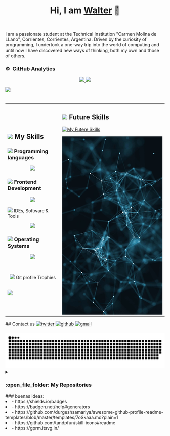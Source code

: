 <div align="center">
<h1 align="center">Hi, I am <a href="">Walter</a> 👋</h1>
</div>
<br>
<p>
  I am a passionate student at the Technical Institution "Carmen Molina de LLano", Corrientes, Corrientes, Argentina.
  Driven by the curiosity of programming, I undertook a one-way trip into the world of computing and until now I have discovered new ways of thinking, both my own and those of others.
</p>

<!-- ![FiftyFrick's Stats](https://github-readme-stats.vercel.app/api?username=FiftyFrick&theme=vue-dark&show_icons=true&hide_border=true&count_private=true)-->

### ⚙️ &nbsp;GitHub Analytics

<p align="center">
<a href="https://github.com/FiftyFrick">
  <img height="180em" src="https://github-readme-stats-eight-theta.vercel.app/api?username=FiftyFrick&show_icons=true&theme=algolia&include_all_commits=true&count_private=true"/>
  <img height="180em" src="https://github-readme-stats-eight-theta.vercel.app/api/top-langs/?username=FiftyFrick&layout=compact&langs_count=8&theme=algolia"/>	
</a>
<!-- ![FiftyFrick's Stats](https://github-readme-stats.vercel.app/api?username=FiftyFrick&theme=vue-dark&show_icons=true&hide_border=true&count_private=true)-->
</p>

<img src="https://user-images.githubusercontent.com/73097560/115834477-dbab4500-a447-11eb-908a-139a6edaec5c.gif"><br><br>

<table>
	<tr>
            <td>
		    
## <img src="https://media2.giphy.com/media/QssGEmpkyEOhBCb7e1/giphy.gif?cid=ecf05e47a0n3gi1bfqntqmob8g9aid1oyj2wr3ds3mg700bl&rid=giphy.gif" width ="25"><b> My Skills</b>

### <picture> <img src = "https://github.com/7oSkaaa/7oSkaaa/blob/main/Images/Programming_Languages.gif?raw=true" width = 50px>  </picture> Programming languages

<p align="center"> 
  	<a href="https://skillicons.dev">
	    <img src="https://skillicons.dev/icons?i=py,php,mysql,js,cpp,visualstudio" /> 
	</a>
</p>

### <picture> <img src = "https://github.com/7oSkaaa/7oSkaaa/blob/main/Images/Front_End.gif?raw=true" width = 50px>  </picture> Frontend Development
 <p align="center"> 
  	<a href="https://skillicons.dev">
	    <img src="https://skillicons.dev/icons?i=html,css,js,bootstrap,wordpress" /> 
	</a>
</p>
 <picture> <img src = "https://github.com/7oSkaaa/7oSkaaa/blob/main/Images/Software_Tools.gif?raw=true" width = 50px>  </picture> IDEs, Software & Tools
 <p align="center"> 
  	<a href="https://skillicons.dev">
	    <img src="https://skillicons.dev/icons?i=vscode,figma,stackoverflow,github,git" /> 
	</a>
</p>

 ### <picture> <img src = "https://github.com/7oSkaaa/7oSkaaa/blob/main/Images/OS.gif?raw=true" width = 50px>  </picture> Operating Systems
 <p align="center"> 
  	<a href="https://skillicons.dev">
	    <img src="https://skillicons.dev/icons?i=windows,linux,ubuntu,mint" /> 
	</a>
</p>

<br>


<!-- ---------------------------------------------------------------------------------------------------- -->

<p align="center"><img src="https://media.giphy.com/media/QaMcXSekUWx7aogAUr/giphy.gif" width="30" />&nbsp;Git profile Trophies</p><br>
<img src="https://github-profile-trophy.vercel.app/?username=OvinduWijethunge&theme=juicyfresh&no-bg=true" />


<!-- ---------------------------------------------------------------------------------------------------- -->
</td>
<td>
	
## <img src="https://media2.giphy.com/media/QssGEmpkyEOhBCb7e1/giphy.gif?cid=ecf05e47a0n3gi1bfqntqmob8g9aid1oyj2wr3ds3mg700bl&rid=giphy.gif" width ="25"><b> Future Skills</b>

[![My Futere Skills](https://skillicons.dev/icons?i=nodejs,angular,laravel,react,kali,kotlin,docker)](https://skillicons.dev)


<img src="https://github.com/FiftyFrick/FiftyFrick/blob/circleci-project-setup/wp7742996-4k-vertical-wallpapers.jpg" width="600px" >


<!--
<p align="center">
  <a href="https://skillicons.dev">
    <img src="https://skillicons.dev/icons?i=git,kubernetes,docker,c,vim" />
  </a>
</p>
-->
</td>
</tr>
</table>
<!-- ---------------------------------------------------------------------------------------------------- -->
## Contact us
<a href="https://twitter.com/" target="_blank">
<img src=https://img.shields.io/badge/twitter-%2300acee.svg?color=1DA1F2&style=for-the-badge&logo=twitter&logoColor=white alt=twitter style="margin-bottom: 5px;" />

<a href="https://github.com/" target="_blank">
<img src=https://img.shields.io/badge/github-%2300acee.svg?color=181717&style=for-the-badge&logo=github&logoColor=white alt=github style="margin-bottom: 5px;" />

<a href="mailto:Walter-541@hotmail.com" target="_blank">
<img src=https://img.shields.io/badge/gmail-%2300acee.svg?color=EA4335&style=for-the-badge&logo=gmail&logoColor=white alt=gmail style="margin-bottom: 5px;" />

<br>
<!--
 <p align="center"> 
  	<a href="https://skillicons.dev">
	    <img src="https://skillicons.dev/icons?i=linkedin,twitter,coffeescript,telegram"/> 
	</a>
</p>
-->
<!-- ---------------------------------------------------------------------------------------------------- -->
<br>
<!--- snake -->
<div align="center">
  <img  src="https://github.com/1999AZZAR/1999AZZAR/blob/readme/resources/img/grid-snake.svg"
       alt="snake" /></a>
</div>
<!-- ---------------------------------------------------------------------------------------------------- -->
<details><summary><h3> :open_file_folder: My Repositories </h3></summary>
<div>
  <p align="center">
	<a href="https://github.com/7oSkaaa/LeetCode_DailyChallenge_2023">
      		<img src="https://github-readme-stats.vercel.app/api/pin/?username=7oSkaaa&repo=LeetCode_DailyChallenge_2023&theme=tokyonight" alt="GitHub Stats" />
    	</a>
	<a href="https://github.com/7oSkaaa/Ahmed-Hossam">
      		<img src="https://github-readme-stats.vercel.app/api/pin/?username=7oSkaaa&repo=Ahmed-Hossam&theme=tokyonight" alt="GitHub Stats" />
    	</a>
    	<a href="https://github.com/7oSkaaa/Strees_Testing">
      		<img src="https://github-readme-stats.vercel.app/api/pin/?username=7oSkaaa&repo=Strees_Testing&theme=tokyonight" alt="GitHub Stats" />
    	</a>
    	<a href="https://github.com/7oSkaaa/CP-Templates">
      		<img src="https://github-readme-stats.vercel.app/api/pin/?username=7oSkaaa&repo=CP-Templates&theme=tokyonight" alt="GitHub Stats" />
    	</a>
  </p>
</div>
</details>
<!-- ---------------------------------------------------------------------------------------------------- -->
### buenas ideas:
<lu>
	<li>
		- https://shields.io/badges
	</li>
	<li>
		- https://badgen.net/help#generators
	</li>
	<li>
  		- https://github.com/durgeshsamariya/awesome-github-profile-readme-templates/blob/master/templates/7oSkaaa.md?plain=1
	</li>
	<li>
  		- https://github.com/tandpfun/skill-icons#readme
	</li>
 	<li>
  		-  https://gprm.itsvg.in/
	</li>
</lu>


